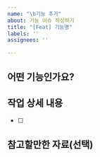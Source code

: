 ```yaml
---
name: "\b기능 추가"
about: 기능 이슈 작성하기
title: "[Feat] 기능명"
labels: ''
assignees: ''

---
```


## 어떤 기능인가요?


## 작업 상세 내용
- [ ]

## 참고할만한 자료(선택)
